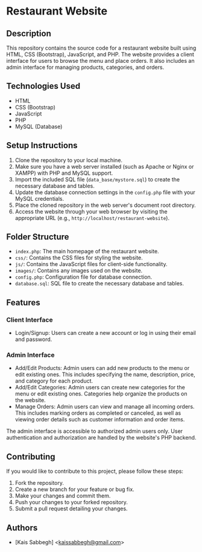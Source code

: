 # Restaurant Website

## Description
This repository contains the source code for a restaurant website built using HTML, CSS (Bootstrap), JavaScript, and PHP. The website provides a client interface for users to browse the menu and place orders. It also includes an admin interface for managing products, categories, and orders.

## Technologies Used
- HTML
- CSS (Bootstrap)
- JavaScript
- PHP
- MySQL (Database)

## Setup Instructions
1. Clone the repository to your local machine.
2. Make sure you have a web server installed (such as Apache or Nginx or XAMPP) with PHP and MySQL support.
3. Import the included SQL file (`data_base/mystore.sql`) to create the necessary database and tables.
4. Update the database connection settings in the `config.php` file with your MySQL credentials.
5. Place the cloned repository in the web server's document root directory.
6. Access the website through your web browser by visiting the appropriate URL (e.g., `http://localhost/restaurant-website`).

## Folder Structure
- `index.php`: The main homepage of the restaurant website.
- `css/`: Contains the CSS files for styling the website.
- `js/`: Contains the JavaScript files for client-side functionality.
- `images/`: Contains any images used on the website.
- `config.php`: Configuration file for database connection.
- `database.sql`: SQL file to create the necessary database and tables.

## Features
### Client Interface
- Login/Signup: Users can create a new account or log in using their email and password.

### Admin Interface
- Add/Edit Products: Admin users can add new products to the menu or edit existing ones. This includes specifying the name, description, price, and category for each product.
- Add/Edit Categories: Admin users can create new categories for the menu or edit existing ones. Categories help organize the products on the website.
- Manage Orders: Admin users can view and manage all incoming orders. This includes marking orders as completed or canceled, as well as viewing order details such as customer information and order items.

The admin interface is accessible to authorized admin users only. User authentication and authorization are handled by the website's PHP backend.

## Contributing
If you would like to contribute to this project, please follow these steps:
1. Fork the repository.
2. Create a new branch for your feature or bug fix.
3. Make your changes and commit them.
4. Push your changes to your forked repository.
5. Submit a pull request detailing your changes.

## Authors
- [Kais Sabbegh] <[kaissabbegh@gmail.com](mailto:kaissabbegh@gmail.com)>
